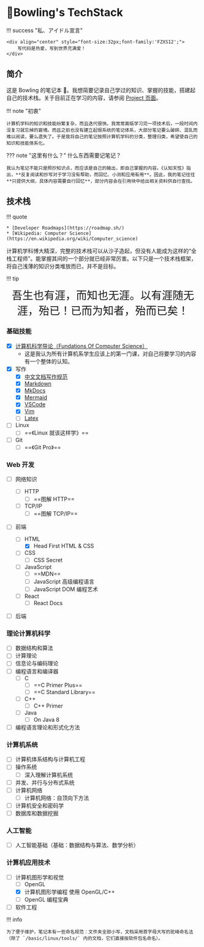 # 🎳Bowling's TechStack

<!-- prettier-ignore-start -->
!!! success "私、アイドル宣言"

    <div align="center" style="font-size:32px;font-family:'FZXS12';">
        写代码是热爱，写到世界充满爱！
    </div>
<!-- prettier-ignore-end -->

## 简介

这是 Bowling 的笔记本 📓。我想简要记录自己学过的知识、掌握的技能，搭建起自己的技术栈。关于目前正在学习的内容，请参阅 [Project 页面](Project.md)。

<!-- prettier-ignore-start -->
!!! note "初衷"

    计算机学科的知识和技能纷繁复杂，而且迭代很快。我常常面临学习完一项技术后，一段时间内没复习就忘掉的窘境。而且之前也没有建立起很系统的笔记体系，大部分笔记要么破碎、混乱而难以阅读，要么遗失了。于是我将自己的笔记按照计算机学科的分类，整理归类，希望使自己的知识和技能体系化。
<!-- prettier-ignore-end -->

<!-- prettier-ignore-start -->
??? note "这里有什么？"
    什么东西需要记笔记？

    我认为笔记不能只是照抄知识点，而应该是自己的输出，即自己掌握的内容。《认知天性》指出，**反复阅读和抄写对于学习没有帮助，而回忆、小测和应用有用**。因此，我的笔记往往**只提供大纲，具体内容需要自行回忆**，部分内容会在引用块中给出相关资料供自行查找。
<!-- prettier-ignore-end -->

## 技术栈

<!-- prettier-ignore-start -->
!!! quote

    * [Developer Roadmaps](https://roadmap.sh/)
    * [Wikipedia: Computer Science](https://en.wikipedia.org/wiki/Computer_science)
<!-- prettier-ignore-end -->

计算机学科博大精深，完整的技术栈可以从沙子造起，但没有人能成为这样的“全栈工程师”。能掌握其间的一个部分就已经非常厉害。以下只是一个技术栈框架，将自己浅薄的知识分类堆放而已，并不是目标。

<!-- prettier-ignore-start -->
!!! tip
    <div align="center" style="font-size:28px;font-family:'Zhi Mang Xing';" >
    吾生也有涯，而知也无涯。以有涯随无涯，殆已！已而为知者，殆而已矣！
    </div>
<!-- prettier-ignore-end -->

### 基础技能

-   [x] [计算机科学导论（Fundations Of Computer Science）](books/Foundations_Of_Computer_Science.md)
    -   这是我认为所有计算机系学生应该上的第一门课，对自己将要学习的内容有一个整体的认知。
-   [x] 写作
    -   [x] [中文文档写作规范](basic/writing/Copywriting.md)
    -   [x] [Markdown](basic/writing/Markdown.md)
    -   [x] [MkDocs](basic/writing/Markdown.md#MkDocs)
    -   [x] [Mermaid](basic/writing/Markdown.md#Mermaid)
    -   [x] [VSCode](basic/writing/VSCode.md)
    -   [x] [Vim](basic/writing/Vim.md)
    -   [ ] [Latex](basic/writing/Latex.md)
-   [ ] Linux
    -   [ ] ==《Linux 就该这样学》==
-   [ ] Git
    -   [ ] ==《Git Pro》==

### Web 开发

-   [ ] 网络知识

    -   [ ] HTTP
        -   [ ] ==图解 HTTP==
    -   [ ] TCP/IP
        -   [ ] ==图解 TCP/IP==

-   [ ] 前端
    -   [ ] HTML
        -   [x] Head First HTML & CSS
    -   [ ] CSS
        -   [ ] CSS Secret
    -   [ ] JavaScript
        -   [ ] ==MDN==
        -   [ ] JavaScript 高级编程语言
        -   [ ] JavaScript DOM 编程艺术
    -   [ ] React
        -   [ ] React Docs
-   [ ] 后端

### 理论计算机科学

-   [ ] 数据结构和算法
-   [ ] 计算理论
-   [ ] 信息论与编码理论
-   [ ] 编程语言和编译器
    -   [ ] C
        -   [ ] ==C Primer Plus==
        -   [ ] ==C Standard Library==
    -   [ ] C++
        -   [ ] C++ Primer
    -   [ ] Java
        -   [ ] On Java 8
-   [ ] 编程语言理论和形式化方法

### 计算机系统

-   [ ] 计算机体系结构与计算机工程
-   [ ] 操作系统
    -   [ ] 深入理解计算机系统
-   [ ] 并发、并行与分布式系统
-   [ ] 计算机网络
    -   [ ] 计算机网络：自顶向下方法
-   [ ] 计算机安全和密码学
-   [ ] 数据库和数据挖掘

### 人工智能

-   [ ] 人工智能基础（基础：数据结构与算法、数学分析）

### 计算机应用技术

-   [ ] 计算机图形学和视觉
    -   [ ] OpenGL
    -   [x] 计算机图形学编程 使用 OpenGL/C++
    -   [ ] OpenGL 编程宝典
-   [ ] 软件工程

<!-- prettier-ignore-start -->
!!! info
    
    为了便于维护，笔记本有一些命名规范：文件夹全部小写，文档采用首字母大写的驼峰命名法（除了 `/basic/linux/tools/` 内的文档，它们直接按软件包名命名）。
<!-- prettier-ignore-end -->
